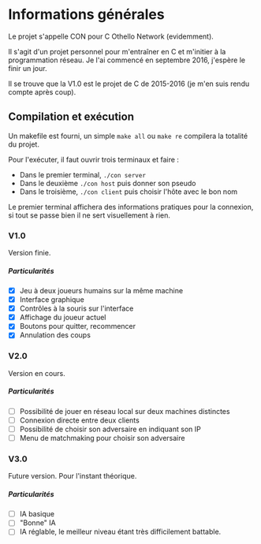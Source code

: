 # Informations générales
Le projet s'appelle CON pour C Othello Network (evidemment).

Il s'agit d'un projet personnel pour m'entraîner en C et m'initier à la programmation réseau. Je l'ai commencé en septembre 2016, j'espère le finir un jour.

Il se trouve que la V1.0 est le projet de C de 2015-2016 (je m'en suis rendu compte après coup).

## Compilation et exécution
Un makefile est fourni, un simple `make all` ou `make re` compilera la totalité du projet.

Pour l'exécuter, il faut ouvrir trois terminaux et faire :
- Dans le premier terminal, `./con server`
- Dans le deuxième `./con host` puis donner son pseudo
- Dans le troisième, `./con client` puis choisir l'hôte avec le bon nom

Le premier terminal affichera des informations pratiques pour la connexion, si tout se passe bien il ne sert visuellement à rien.

### V1.0
Version finie.

##### Particularités
- [x] Jeu à deux joueurs humains sur la même machine
- [x] Interface graphique
- [x] Contrôles à la souris sur l'interface
- [x] Affichage du joueur actuel
- [x] Boutons pour quitter, recommencer
- [x] Annulation des coups

### V2.0
Version en cours.

##### Particularités
- [ ] Possibilité de jouer en réseau local sur deux machines distinctes
- [ ] Connexion directe entre deux clients
- [ ] Possibilité de choisir son adversaire en indiquant son IP
- [ ] Menu de matchmaking pour choisir son adversaire

### V3.0
Future version. Pour l'instant théorique.

##### Particularités
- [ ] IA basique
- [ ] "Bonne" IA
- [ ] IA réglable, le meilleur niveau étant très difficilement battable.
